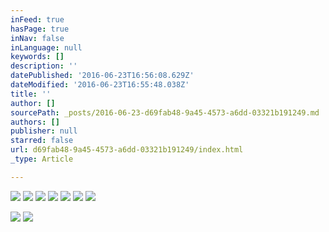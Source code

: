 ```yaml
---
inFeed: true
hasPage: true
inNav: false
inLanguage: null
keywords: []
description: ''
datePublished: '2016-06-23T16:56:08.629Z'
dateModified: '2016-06-23T16:55:48.038Z'
title: ''
author: []
sourcePath: _posts/2016-06-23-d69fab48-9a45-4573-a6dd-03321b191249.md
authors: []
publisher: null
starred: false
url: d69fab48-9a45-4573-a6dd-03321b191249/index.html
_type: Article

---
```

![](https://the-grid-user-content.s3-us-west-2.amazonaws.com/c3af8f36-b4cb-4ac4-8c5b-544b4e664f6e.jpg)
![](https://the-grid-user-content.s3-us-west-2.amazonaws.com/8983df75-55ab-4c6e-a4a4-baef35426d6d.jpg)
![](https://the-grid-user-content.s3-us-west-2.amazonaws.com/5afea0bb-f120-495e-af0c-4a08aca9fd1d.jpg)
![](https://the-grid-user-content.s3-us-west-2.amazonaws.com/7ccec7ea-302d-4af7-af89-e39fc69947cb.jpg)
![](https://the-grid-user-content.s3-us-west-2.amazonaws.com/ab2d24ed-a623-43e5-ae8e-371b01ee1380.jpg)
![](https://the-grid-user-content.s3-us-west-2.amazonaws.com/64839edb-0584-467d-97b3-d893e88292c7.jpg)
![](https://the-grid-user-content.s3-us-west-2.amazonaws.com/83100db6-dc7b-4e15-9ee1-bdd77711c0b3.jpg)

  
![](https://the-grid-user-content.s3-us-west-2.amazonaws.com/c1e9ebd0-89ae-454d-9c18-cf021fbc899b.jpg)
![](https://the-grid-user-content.s3-us-west-2.amazonaws.com/348bb806-e65e-4fee-95ce-659dfc5d24cf.png)